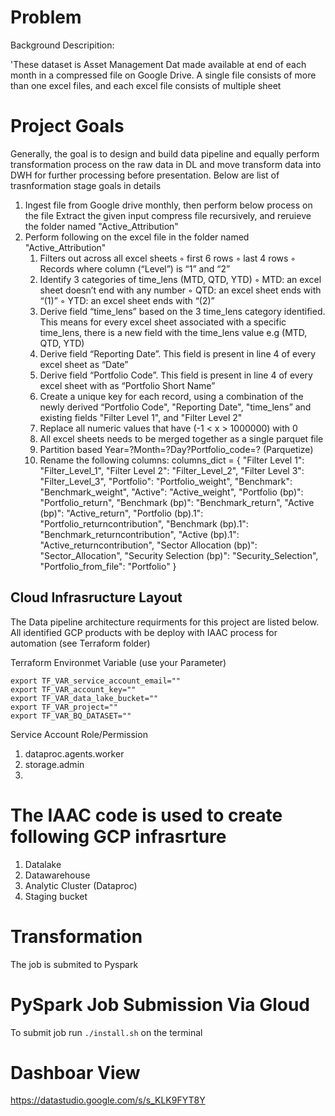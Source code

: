 # Problem 
 Background Descripition:

'These dataset is Asset Management Dat made available at end of each month in a compressed file on Google Drive. A single file consists of more than one excel files, and each excel file consists of multiple sheet

# Project Goals
Generally, the goal is to  design and build data pipeline and equally perform transformation process on the raw data in DL and move transform data into DWH for further processing before presentation. Below are list of trasnformation stage goals in details

1. Ingest file from Google drive monthly, then perform below process on the file
Extract the given input compress file recursively, and reruieve the folder named "Active_Attribution" 
2. Perform following on the excel file in the folder named "Active_Attribution"
   1. Filters out across all excel sheets
        ◦ first 6 rows
        ◦ last 4 rows
        ◦ Records where column (“Level”) is “1” and “2”
    2. Identify 3 categories of time_lens (MTD, QTD, YTD)
        ◦ MTD: an excel sheet doesn’t end with any number
        ◦ QTD: an excel sheet ends with “(1)”
        ◦ YTD: an excel sheet ends with “(2)”
    3. Derive field “time_lens” based on the 3 time_lens category identified. This means for every excel sheet associated with a specific time_lens, there is a new field with the time_lens value e.g (MTD, QTD, YTD)
    4. Derive field “Reporting Date”. This field is present in line 4 of every excel sheet as “Date”
    5. Derive field “Portfolio Code”. This field is present in line 4 of every excel sheet with as “Portfolio Short Name”
    6. Create a unique key for each record, using a combination of the newly derived “Portfolio Code", "Reporting Date", "time_lens” and existing fields  "Filter Level 1",  and "Filter Level 2"
    7. Replace all numeric values that have (-1 < x > 1000000) with 0
    8. All excel sheets needs to be merged together as a single parquet file
    9. Partition based Year=?Month=?Day?Portfolio_code=? (Parquetize)
    10. Rename the following columns: columns_dict = {
       "Filter Level 1": "Filter_Level_1",
       "Filter Level 2": "Filter_Level_2",
       "Filter Level 3": "Filter_Level_3",
       "Portfolio": "Portfolio_weight",
       "Benchmark": "Benchmark_weight",
       "Active": "Active_weight",
       "Portfolio (bp)": "Portfolio_return",
       "Benchmark (bp)": "Benchmark_return",
       "Active (bp)": "Active_return",
       "Portfolio (bp).1": "Portfolio_returncontribution",
       "Benchmark (bp).1": "Benchmark_returncontribution",
       "Active (bp).1": "Active_returncontribution",
       "Sector Allocation (bp)": "Sector_Allocation",
       "Security Selection (bp)": "Security_Selection",
       "Portfolio_from_file": "Portfolio"
                     }



##  Cloud Infrasructure Layout
The Data pipeline architecture requirments for this project are listed below. All identified GCP products with be deploy with IAAC process for automation (see Terraform folder)

 Terraform Environmet Variable  (use your Parameter)

 ```
 export TF_VAR_service_account_email=""
export TF_VAR_account_key=""
export TF_VAR_data_lake_bucket=""
export TF_VAR_project=""
export TF_VAR_BQ_DATASET=""
```

Service Account Role/Permission
1. dataproc.agents.worker
2. storage.admin
3. 

# The IAAC code is used to create following GCP infrasrture

1. Datalake
2. Datawarehouse
3. Analytic Cluster (Dataproc)
4. Staging bucket


# Transformation
The job is submited to Pyspark


# PySpark Job Submission Via Gloud
To submit job run `./install.sh` on the terminal


# Dashboar View
https://datastudio.google.com/s/s_KLK9FYT8Y